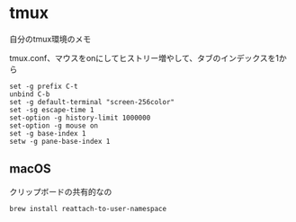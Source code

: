 # tmux

自分のtmux環境のメモ

tmux.conf、マウスをonにしてヒストリー増やして、タブのインデックスを1から
```
set -g prefix C-t
unbind C-b
set -g default-terminal "screen-256color"
set -sg escape-time 1
set-option -g history-limit 1000000
set-option -g mouse on
set -g base-index 1
setw -g pane-base-index 1
```

## macOS
クリップボードの共有的なの
```
brew install reattach-to-user-namespace
```
